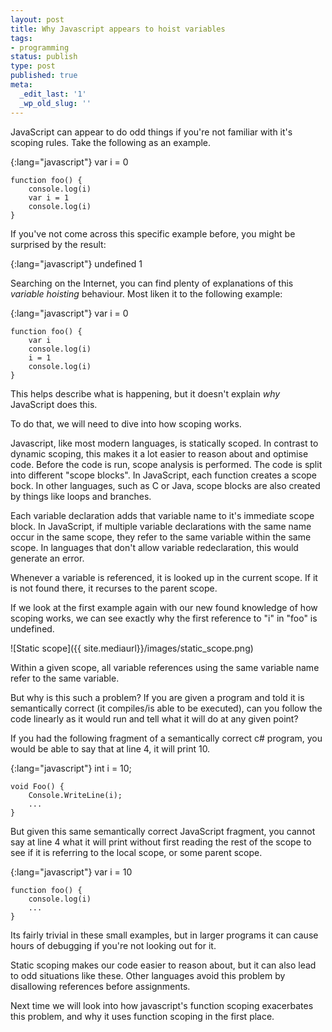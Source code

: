 ```yaml
---
layout: post
title: Why Javascript appears to hoist variables
tags:
- programming
status: publish
type: post
published: true
meta:
  _edit_last: '1'
  _wp_old_slug: ''
---
```

JavaScript can appear to do odd things if you're not familiar with it's scoping rules. Take the following as an example.

{:lang="javascript"}
    var i = 0

    function foo() {
        console.log(i)
        var i = 1
        console.log(i)
    }

If you've not come across this specific example before, you might be surprised by the result:

{:lang="javascript"}
    undefined
    1

Searching on the Internet, you can find plenty of explanations of this *variable hoisting* behaviour. Most liken it to the following example:

{:lang="javascript"}
    var i = 0

    function foo() {
        var i
        console.log(i)
        i = 1
        console.log(i)
    }

This helps describe what is happening, but it doesn't explain *why* JavaScript does this.

To do that, we will need to dive into how scoping works.

Javascript, like most modern languages, is statically scoped. In contrast to dynamic scoping, this makes it a lot easier to reason about and optimise code. Before the code is run, scope analysis is performed. The code is split into different "scope blocks". In JavaScript, each function creates a scope bock. In other languages, such as C or Java, scope blocks are also created by things like loops and branches.

Each variable declaration adds that variable name to it's immediate scope block. In JavaScript, if multiple variable declarations with the same name occur in the same scope, they refer to the same variable within the same scope. In languages that don't allow variable redeclaration, this would generate an error.

Whenever a variable is referenced, it is looked up in the current scope. If it is not found there, it recurses to the parent scope.

If we look at the first example again with our new found knowledge of how scoping works, we can see exactly why the first reference to "i" in "foo" is undefined.

![Static scope]({{ site.mediaurl}}/images/static_scope.png)

Within a given scope, all variable references using the same variable name refer to the same variable.

But why is this such a problem? If you are given a program and told it is semantically correct (it compiles/is able to be executed), can you follow the code linearly as it would run and tell what it will do at any given point?

If you had the following fragment of a semantically correct c# program, you would be able to say that at line 4, it will print 10.

{:lang="javascript"}
    int i = 10;

    void Foo() {
        Console.WriteLine(i);
        ...
    }

But given this same semantically correct JavaScript fragment, you cannot say at line 4 what it will print without first reading the rest of the scope to see if it is referring to the local scope, or some parent scope.

{:lang="javascript"}
    var i = 10

    function foo() {
        console.log(i)
        ...
    }

Its fairly trivial in these small examples, but in larger programs it can cause hours of debugging if you're not looking out for it.

Static scoping makes our code easier to reason about, but it can also lead to odd situations like these. Other languages avoid this problem by disallowing references before assignments.

Next time we will look into how javascript's function scoping exacerbates this problem, and why it uses function scoping in the first place.
